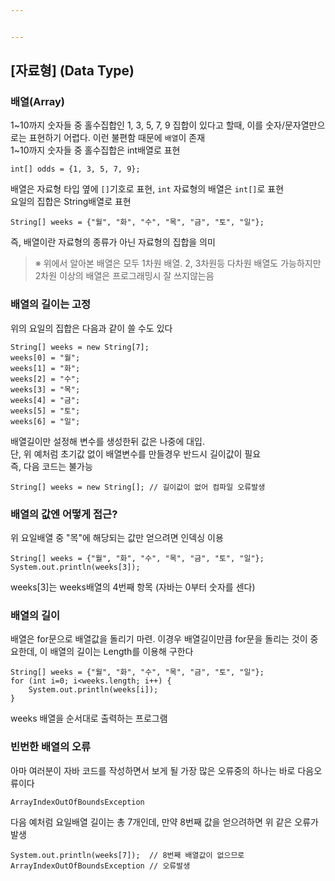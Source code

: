 ```yaml
---


---
```


<h2 id="자료형-data-type">[자료형] (Data Type)</h2>
<h3 id="배열array">배열(Array)</h3>
<p>1~10까지 숫자들 중 홀수집합인 1, 3, 5, 7, 9 집합이 있다고 할때, 이를 숫자/문자열만으로는 표현하기 어렵다. 이런 불편함 때문에 <code>배열</code>이 존재<br>
1~10까지 숫자들 중 홀수집합은 int배열로 표현</p>
<pre><code>int[] odds = {1, 3, 5, 7, 9};
</code></pre>
<p>배열은 자료형 타입 옆에  <code>[]</code>기호로 표현,  <code>int</code>  자료형의 배열은  <code>int[]</code>로 표현<br>
요일의 집합은 String배열로 표현</p>
<pre><code>String[] weeks = {"월", "화", "수", "목", "금", "토", "일"};
</code></pre>
<p>즉, 배열이란 자료형의 종류가 아닌 자료형의 집합을 의미</p>
<blockquote>
<p>※ 위에서 알아본 배열은 모두 1차원 배열. 2, 3차원등 다차원 배열도 가능하지만 2차원 이상의 배열은 프로그래밍시 잘 쓰지않는음</p>
</blockquote>
<h3 id="배열의-길이는-고정">배열의 길이는 고정</h3>
<p>위의  요일의 집합은 다음과 같이 쓸 수도 있다</p>
<pre><code>String[] weeks = new String[7];
weeks[0] = "월";
weeks[1] = "화";
weeks[2] = "수";
weeks[3] = "목";
weeks[4] = "금";
weeks[5] = "토";
weeks[6] = "일";
</code></pre>
<p>배열길이만 설정해 변수를 생성한뒤 값은 나중에 대입.<br>
단, 위 예처럼 초기값 없이 배열변수를 만들경우 반드시 길이값이 필요<br>
즉, 다음 코드는 불가능</p>
<pre><code>String[] weeks = new String[]; // 길이값이 없어 컴파일 오류발생
</code></pre>
<h3 id="배열의-값엔-어떻게-접근">배열의 값엔 어떻게 접근?</h3>
<p>위 요일배열 중 "목"에 해당되는 값만 얻으려면 인덱싱 이용</p>
<pre><code>String[] weeks = {"월", "화", "수", "목", "금", "토", "일"};
System.out.println(weeks[3]);
</code></pre>
<p>weeks[3]는 weeks배열의 4번째 항목 (자바는 0부터 숫자를 센다)</p>
<h3 id="배열의-길이">배열의 길이</h3>
<p>배열은 for문으로 배열값을 돌리기 마련. 이경우 배열길이만큼 for문을 돌리는 것이 중요한데, 이 배열의 길이는 Length를 이용해 구한다</p>
<pre><code>String[] weeks = {"월", "화", "수", "목", "금", "토", "일"};
for (int i=0; i&lt;weeks.length; i++) {
    System.out.println(weeks[i]);
}
</code></pre>
<p>weeks 배열을 순서대로 출력하는 프로그램</p>
<h3 id="빈번한-배열의-오류">빈번한 배열의 오류</h3>
<p>아마 여러분이 자바 코드를 작성하면서 보게 될 가장 많은 오류중의 하나는 바로 다음오류이다</p>
<p><code>ArrayIndexOutOfBoundsException</code></p>
<p>다음 예처럼 요일배열 길이는 총 7개인데, 만약 8번째 값을 얻으려하면 위 같은 오류가 발생</p>
<pre><code>System.out.println(weeks[7]);  // 8번째 배열값이 없으므로 
ArrayIndexOutOfBoundsException // 오류발생
</code></pre>

